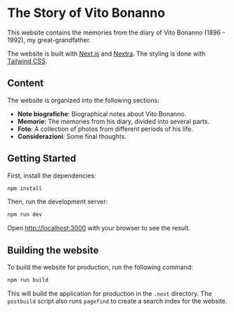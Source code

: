 # The Story of Vito Bonanno

This website contains the memories from the diary of Vito Bonanno (1896 - 1992), my great-grandfather.

The website is built with [Next.js](https://nextjs.org) and [Nextra](https://nextra.site). The styling is done with [Tailwind CSS](https://tailwindcss.com).

## Content

The website is organized into the following sections:

- **Note biografiche**: Biographical notes about Vito Bonanno.
- **Memorie**: The memories from his diary, divided into several parts.
- **Foto**: A collection of photos from different periods of his life.
- **Considerazioni**: Some final thoughts.

## Getting Started

First, install the dependencies:

```bash
npm install
```

Then, run the development server:

```bash
npm run dev
```

Open [http://localhost:3000](http://localhost:3000) with your browser to see the result.

## Building the website

To build the website for production, run the following command:

```bash
npm run build
```

This will build the application for production in the `.next` directory. The `postbuild` script also runs `pagefind` to create a search index for the website.
